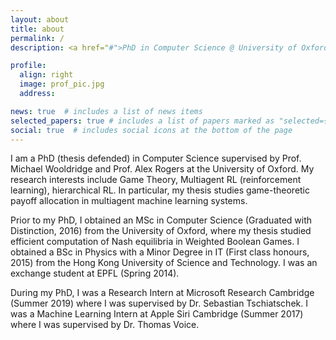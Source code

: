 ```yaml
---
layout: about
title: about
permalink: /
description: <a href="#">PhD in Computer Science @ University of Oxford </a>.

profile:
  align: right
  image: prof_pic.jpg
  address: 

news: true  # includes a list of news items
selected_papers: true # includes a list of papers marked as "selected={true}"
social: true  # includes social icons at the bottom of the page
---
```


I am a PhD (thesis defended) in Computer Science supervised by Prof. Michael Wooldridge and Prof. Alex Rogers at the University of Oxford. My research interests include Game Theory, Multiagent RL (reinforcement learning), hierarchical RL. In particular, my thesis studies game-theoretic payoff allocation in multiagent machine learning systems.

Prior to my PhD, I obtained an MSc in Computer Science (Graduated with Distinction, 2016) from the University of Oxford, where my thesis studied efficient computation of Nash equilibria in Weighted Boolean Games. I obtained a BSc in Physics with a Minor Degree in IT (First class honours, 2015) from the Hong Kong University of Science and Technology. I was an exchange student at EPFL (Spring 2014).

During my PhD, I was a Research Intern at Microsoft Research Cambridge (Summer 2019) where I was supervised by Dr. Sebastian Tschiatschek. I was a Machine Learning Intern at Apple Siri Cambridge (Summer 2017) where I was supervised by Dr. Thomas Voice.

